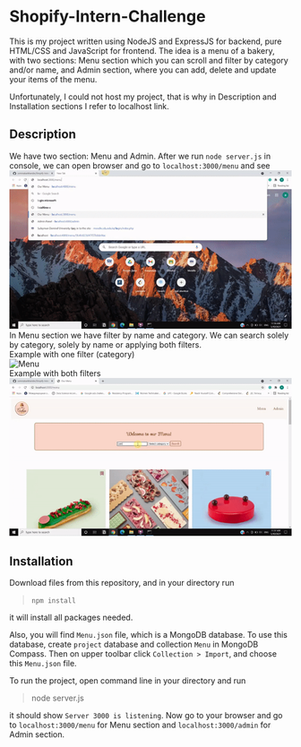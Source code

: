 # Shopify-Intern-Challenge
This is my project written using NodeJS and ExpressJS for backend, pure HTML/CSS and JavaScript for frontend.
The idea is a menu of a bakery, with two sections: Menu section which you can scroll and filter by category and/or name, and Admin section, where you can add, delete and update your items of the menu.

Unfortunately, I could not host my project, that is why in Description and Installation sections I refer to localhost link.  

## Description
We have two section: Menu and Admin. After we run ```node server.js``` in console, we can open browser and go to ```localhost:3000/menu``` and see  
![Menu](/gifs/menu.gif)  
In Menu section we have filter by name and category. We can search solely by category, solely by name or applying both filters.  
Example with one filter (category)  
![Menu](/gifs/category.gif)  
Example with both filters  
![Menu](/gifs/catname.gif)

## Installation
Download files from this repository, and in your directory run 
> ``` npm install ```
> >
it will install all packages needed.  

Also, you will find ```Menu.json``` file, which is a MongoDB database. To use this database, create ```project``` database and collection ```Menu``` in MongoDB Compass. Then on upper toolbar click ```Collection > Import```, and choose this ```Menu.json``` file.

To run the project, open command line in your directory and run
> node server.js
> >
it should show ```Server 3000 is listening```. Now go to your browser and go to ```localhost:3000/menu``` for Menu section and ```localhost:3000/admin``` for Admin section.
